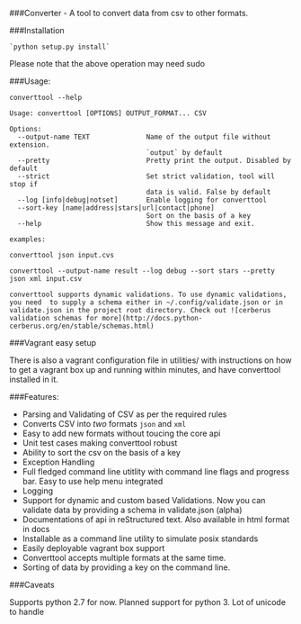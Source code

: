 ###Converter - A tool to convert data from csv to other formats. 

###Installation

	`python setup.py install`

Please note that the above operation may need sudo

###Usage:

```
converttool --help

Usage: converttool [OPTIONS] OUTPUT_FORMAT... CSV

Options:
  --output-name TEXT              Name of the output file without extension.
                                  `output` by default
  --pretty                        Pretty print the output. Disabled by default
  --strict                        Set strict validation, tool will stop if
                                  data is valid. False by default
  --log [info|debug|notset]       Enable logging for converttool
  --sort-key [name|address|stars|url|contact|phone]
                                  Sort on the basis of a key
  --help                          Show this message and exit.
	
examples:

converttool json input.cvs

converttool --output-name result --log debug --sort stars --pretty json xml input.csv

converttool supports dynamic validations. To use dynamic validations, you need  to supply a schema either in ~/.config/validate.json or in validate.json in the project root directory. Check out ![cerberus validation schemas for more](http://docs.python-cerberus.org/en/stable/schemas.html)
```

###Vagrant easy setup

There is also a vagrant configuration file in utilities/ with instructions on how to get a vagrant box up and running within minutes, and have converttool installed in it. 

###Features:
  * Parsing and Validating of CSV as per the required rules
  * Converts CSV into *two* formats `json` and `xml`
  * Easy to add new formats without toucing the core api
  * Unit test cases making converttool robust
  * Ability to sort the csv on the basis of a key
  * Exception Handling
  * Full fledged command line utitlity with command line flags and progress bar. Easy to use help menu integrated
  * Logging
  * Support for dynamic and custom based Validations. Now you can validate data by providing a schema in validate.json (alpha)
  * Documentations of api in reStructured text. Also available in html format in docs
  * Installable as a command line utility to simulate posix standards
  * Easily deployable vagrant box support
  * Converttool accepts multiple formats at the same time.
  * Sorting of data by providing a key on the command line.

###Caveats

Supports python 2.7 for now. Planned support for python 3. Lot of unicode to handle
